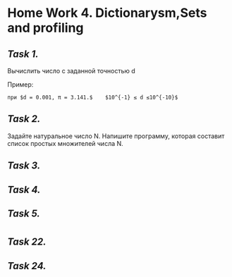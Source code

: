 # **Home Work 4. Dictionarysm,Sets and profiling**
## *Task 1.*
Вычислить число c заданной точностью d

Пример:

    при $d = 0.001, π = 3.141.$    $10^{-1} ≤ d ≤10^{-10}$
## *Task 2.*
Задайте натуральное число N. Напишите программу, которая составит список простых множителей числа N.
## *Task 3.*

## *Task 4.*

## *Task 5.*

#
## *Task 22.*

## *Task 24.*